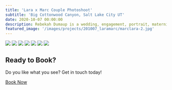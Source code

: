 ```yaml
---
title: 'Lara x Marc Couple Photoshoot'
subtitle: 'Big Cottonwood Canyon, Salt Lake City UT'
date: 2020-10-07 00:00:00
description: Rebekah Dumaup is a wedding, engagement, portrait, maternity, and family photographer based in Saly Lake City, Utah.
featured_image: '/images/projects/201007_laramarc/marclara-2.jpg'
---
```


<div class="gallery" data-columns="3">
<img src="/images/projects/201007_laramarc/marclara.jpg">
<img src="/images/projects/201007_laramarc/marclara-2.jpg">
<img src="/images/projects/201007_laramarc/marclara-3.jpg">
<img src="/images/projects/201007_laramarc/marclara-4.jpg">
<img src="/images/projects/201007_laramarc/marclara-5.jpg">
<img src="/images/projects/201007_laramarc/marclara-6.jpg">
<img src="/images/projects/201007_laramarc/marclara-7.jpg">
</div>

## Ready to Book?

Do you like what you see? Get in touch today!

<a href="/contact" class="button button--large">Book Now</a>
